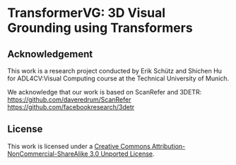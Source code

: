 # TransformerVG: 3D Visual Grounding using Transformers

## Acknowledgement
This work is a research project conducted by Erik Schütz and Shichen Hu for ADL4CV:Visual Computing course at the Technical University of Munich.

We acknowledge that our work is based on ScanRefer and 3DETR:
https://github.com/daveredrum/ScanRefer
https://github.com/facebookresearch/3detr

## License
This work is licensed under a [Creative Commons Attribution-NonCommercial-ShareAlike 3.0 Unported License](LICENSE).
